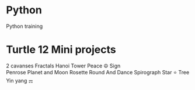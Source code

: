 # Python
Python training

# Turtle 12 Mini projects
2 cavanses
Fractals
Hanoi Tower
Peace ☮  Sign   
Penrose
Planet and Moon
Rosette
Round And Dance
Spirograph
Star ⭐ 
Tree
Yin yang ⚎ 

